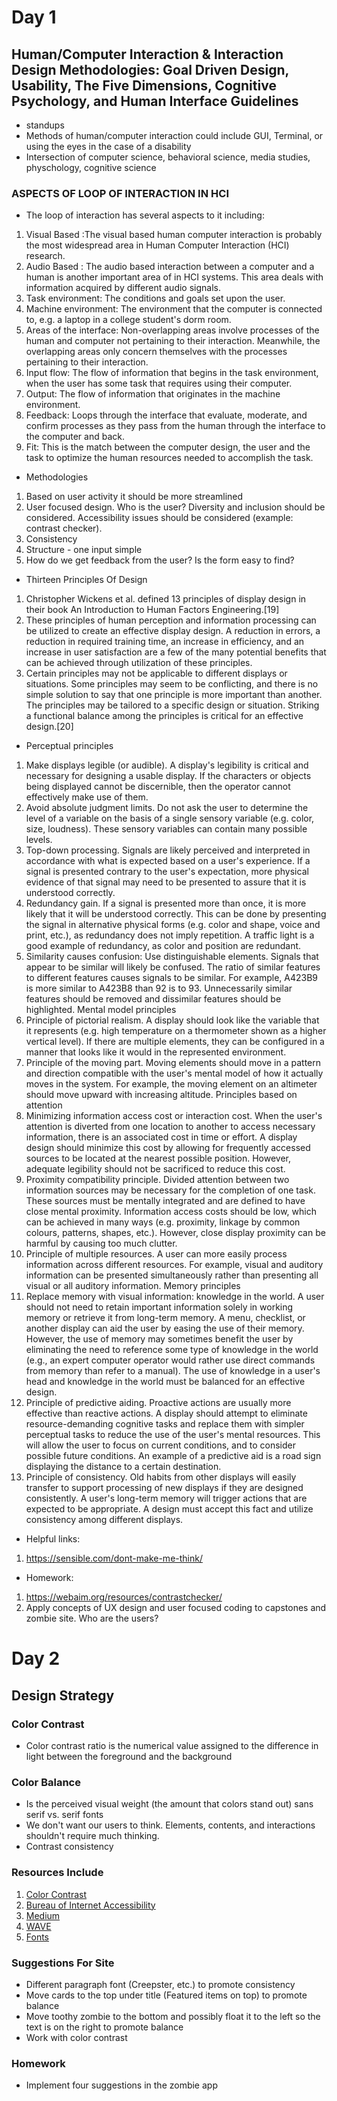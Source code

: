 # Day 1
## Human/Computer Interaction & Interaction Design Methodologies: Goal Driven Design, Usability, The Five Dimensions, Cognitive Psychology, and Human Interface Guidelines
- standups
- Methods of human/computer interaction could include GUI, Terminal, or using the eyes in the case of a disability
- Intersection of computer science, behavioral science, media studies, physchology, cognitive science
### ASPECTS OF LOOP OF INTERACTION IN HCI
- The loop of interaction has several aspects to it including:
1. Visual Based :The visual based human computer interaction is probably the most widespread area in Human Computer Interaction (HCI) research.
2. Audio Based : The audio based interaction between a computer and a human is another important area of in HCI systems. This area deals with information acquired by different audio signals.
3. Task environment: The conditions and goals set upon the user.
4. Machine environment: The environment that the computer is connected to, e.g. a laptop in a college student's dorm room.
5. Areas of the interface: Non-overlapping areas involve processes of the human and computer not pertaining to their interaction. Meanwhile, the overlapping areas only concern themselves with the processes pertaining to their interaction.
6. Input flow: The flow of information that begins in the task environment, when the user has some task that requires using their computer.
7. Output: The flow of information that originates in the machine environment.
8. Feedback: Loops through the interface that evaluate, moderate, and confirm processes as they pass from the human through the interface to the computer and back.
9. Fit: This is the match between the computer design, the user and the task to optimize the human resources needed to accomplish the task.
- Methodologies
1. Based on user activity it should be more streamlined
2. User focused design. Who is the user? Diversity and inclusion should be considered. Accessibility issues should be considered (example: contrast checker). 
3. Consistency 
4. Structure - one input simple 
5. How do we get feedback from the user? Is the form easy to find? 

- Thirteen Principles Of Design
1. Christopher Wickens et al. defined 13 principles of display design in their book An Introduction to Human Factors Engineering.[19]
2. These principles of human perception and information processing can be utilized to create an effective display design. A reduction in errors, a reduction in required training time, an increase in efficiency, and an increase in user satisfaction are a few of the many potential benefits that can be achieved through utilization of these principles.
3. Certain principles may not be applicable to different displays or situations. Some principles may seem to be conflicting, and there is no simple solution to say that one principle is more important than another. The principles may be tailored to a specific design or situation. Striking a functional balance among the principles is critical for an effective design.[20]
- Perceptual principles
1. Make displays legible (or audible). A display's legibility is critical and necessary for designing a usable display. If the characters or objects being displayed cannot be discernible, then the operator cannot effectively make use of them.
2. Avoid absolute judgment limits. Do not ask the user to determine the level of a variable on the basis of a single sensory variable (e.g. color, size, loudness). These sensory variables can contain many possible levels.
3. Top-down processing. Signals are likely perceived and interpreted in accordance with what is expected based on a user's experience. If a signal is presented contrary to the user's expectation, more physical evidence of that signal may need to be presented to assure that it is understood correctly.
4. Redundancy gain. If a signal is presented more than once, it is more likely that it will be understood correctly. This can be done by presenting the signal in alternative physical forms (e.g. color and shape, voice and print, etc.), as redundancy does not imply repetition. A traffic light is a good example of redundancy, as color and position are redundant.
5. Similarity causes confusion: Use distinguishable elements. Signals that appear to be similar will likely be confused. The ratio of similar features to different features causes signals to be similar. For example, A423B9 is more similar to A423B8 than 92 is to 93. Unnecessarily similar features should be removed and dissimilar features should be highlighted.
Mental model principles
6. Principle of pictorial realism. A display should look like the variable that it represents (e.g. high temperature on a thermometer shown as a higher vertical level). If there are multiple elements, they can be configured in a manner that looks like it would in the represented environment.
7. Principle of the moving part. Moving elements should move in a pattern and direction compatible with the user's mental model of how it actually moves in the system. For example, the moving element on an altimeter should move upward with increasing altitude.
Principles based on attention
8. Minimizing information access cost or interaction cost. When the user's attention is diverted from one location to another to access necessary information, there is an associated cost in time or effort. A display design should minimize this cost by allowing for frequently accessed sources to be located at the nearest possible position. However, adequate legibility should not be sacrificed to reduce this cost.
9. Proximity compatibility principle. Divided attention between two information sources may be necessary for the completion of one task. These sources must be mentally integrated and are defined to have close mental proximity. Information access costs should be low, which can be achieved in many ways (e.g. proximity, linkage by common colours, patterns, shapes, etc.). However, close display proximity can be harmful by causing too much clutter.
10. Principle of multiple resources. A user can more easily process information across different resources. For example, visual and auditory information can be presented simultaneously rather than presenting all visual or all auditory information.
Memory principles
11. Replace memory with visual information: knowledge in the world. A user should not need to retain important information solely in working memory or retrieve it from long-term memory. A menu, checklist, or another display can aid the user by easing the use of their memory. However, the use of memory may sometimes benefit the user by eliminating the need to reference some type of knowledge in the world (e.g., an expert computer operator would rather use direct commands from memory than refer to a manual). The use of knowledge in a user's head and knowledge in the world must be balanced for an effective design.
12. Principle of predictive aiding. Proactive actions are usually more effective than reactive actions. A display should attempt to eliminate resource-demanding cognitive tasks and replace them with simpler perceptual tasks to reduce the use of the user's mental resources. This will allow the user to focus on current conditions, and to consider possible future conditions. An example of a predictive aid is a road sign displaying the distance to a certain destination.
13. Principle of consistency. Old habits from other displays will easily transfer to support processing of new displays if they are designed consistently. A user's long-term memory will trigger actions that are expected to be appropriate. A design must accept this fact and utilize consistency among different displays.

- Helpful links: 
1. https://sensible.com/dont-make-me-think/

- Homework: 
1. https://webaim.org/resources/contrastchecker/
2. Apply concepts of UX design and user focused coding to capstones and zombie site. Who are the users? 

# Day 2
## Design Strategy
### Color Contrast 
- Color contrast ratio is the numerical value assigned to the difference in light between the foreground and the background 
### Color Balance 
- Is the perceived visual weight (the amount that colors stand out) sans serif vs. serif fonts
- We don't want our users to think. Elements, contents, and interactions shouldn't require much thinking. 
- Contrast consistency  
### Resources Include
1. [Color Contrast](https://colourcontrast.cc/) 
2. [Bureau of Internet Accessibility](https://uxengineer.com/principles-of-design/balance/#:~:text=Balance%20in%20design%20refers%20to,%2C%20radial%2C%20or%20mosaic%20approaches)
3. [Medium](https://uxdesign.cc/fundamentals-of-typography-in-user-interface-design-ui-67cdd13bfa24)
4. [WAVE](https://wave.webaim.org/)
5. [Fonts](https://fonts.google.com/specimen/Syne+Mono?preview.text_type=custom)
### Suggestions For Site
- Different paragraph font (Creepster, etc.) to promote consistency
- Move cards to the top under title (Featured items on top) to promote balance 
- Move toothy zombie to the bottom and possibly float it to the left so the text is on the right to promote balance
- Work with color contrast
### Homework
- Implement four suggestions in the zombie app


